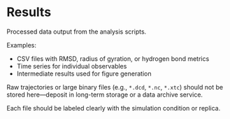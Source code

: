 # Results

Processed data output from the analysis scripts.

Examples:
- CSV files with RMSD, radius of gyration, or hydrogen bond metrics
- Time series for individual observables
- Intermediate results used for figure generation

Raw trajectories or large binary files (e.g., `*.dcd`, `*.nc`, `*.xtc`) should not be stored here—deposit in long-term storage or a data archive service.

Each file should be labeled clearly with the simulation condition or replica.
